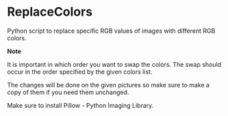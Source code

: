 # ReplaceColors
Python script to replace specific RGB values of images with different RGB colors.

**Note**

It is important in which order you want to swap the colors. The swap should occur in the order specified by the given colors list.

The changes will be done on the given pictures so make sure to make a copy of them if you need them unchanged.

Make sure to install Pillow - Python Imaging Library.
